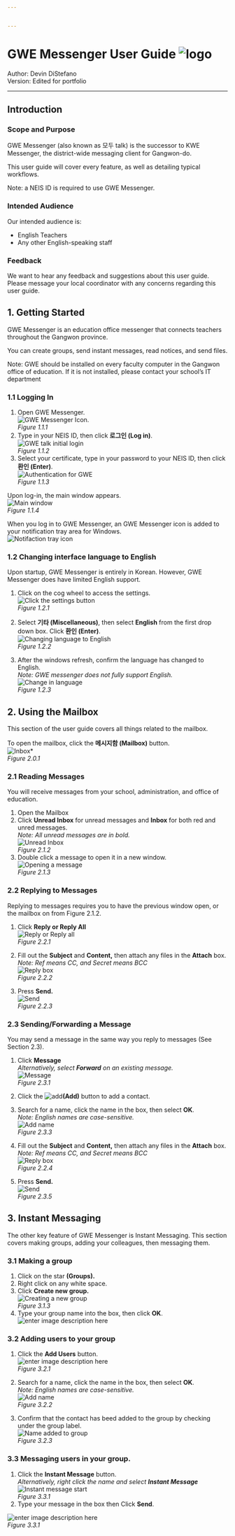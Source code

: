 ```yaml
---


---
```


<h1 id="gwe-messenger-user-guide-">GWE Messenger User Guide <img src="https://i.imgur.com/mdsInxb.gif" alt="logo"></h1>
<p>Author: Devin DiStefano<br>
Version: Edited for portfolio</p>
<hr>
<h2 id="introduction">Introduction</h2>
<h3 id="scope-and-purpose">Scope and Purpose</h3>
<p>GWE Messenger (also known as 모두 talk) is the successor to KWE Messenger, the district-wide messaging client for Gangwon-do.</p>
<p>This user guide will cover every feature, as well as detailing typical workflows.</p>
<p>Note: a NEIS ID is required to use GWE Messenger.</p>
<h3 id="intended-audience">Intended Audience</h3>
<p>Our intended audience is:</p>
<ul>
<li>English Teachers</li>
<li>Any other English-speaking staff</li>
</ul>
<h3 id="feedback">Feedback</h3>
<p>We want to hear any feedback and suggestions about this user guide. Please message your local coordinator with any concerns regarding this user guide.</p>
<h2 id="getting-started">1. Getting Started</h2>
<p>GWE Messenger is an education office messenger that connects teachers throughout the Gangwon province.</p>
<p>You can create groups, send instant messages, read notices, and send files.</p>
<p>Note: GWE should be installed on every faculty computer in the Gangwon office of education. If it is not installed, please contact your school’s IT department</p>
<h3 id="logging-in">1.1 Logging In</h3>
<ol>
<li>Open GWE Messenger.<br>
<img src="https://i.imgur.com/A68bMl3.png" alt="GWE Messenger Icon">.<br>
<em>Figure <em>1.1.1</em></em></li>
<li>Type in your NEIS ID, then click <strong>로그인 (Log in)</strong>.<br>
<img src="https://i.imgur.com/NEHnl7g.png" alt="GWE talk initial login"><br>
<em>Figure 1.1.2</em></li>
<li>Select your certificate, type in your password to your NEIS ID, then click <strong>환인 (Enter)</strong>.<br>
<img src="https://i.imgur.com/wr1Brcx.png" alt="Authentication for GWE"><br>
<em>Figure 1.1.3</em></li>
</ol>
<p>Upon log-in, the main window appears.<br>
<img src="https://i.imgur.com/faNLia2.png" alt="Main window"><br>
<em>Figure 1.1.4</em></p>
<p>When you log in to GWE Messenger, an GWE Messenger icon is added to your notification tray area for Windows.<br>
<img src="https://i.imgur.com/vcgWoMs.png" alt="Notifaction tray icon"></p>
<h3 id="changing-interface-language-to-english">1.2 Changing interface language to English</h3>
<p>Upon startup, GWE Messenger is entirely in Korean. However, GWE Messenger does have limited English support.</p>
<ol>
<li>
<p>Click on the cog wheel to access the settings.<br>
<img src="https://i.imgur.com/dUzlOoT.png" alt="Click the settings button"><br>
<em>Figure 1.2.1</em></p>
</li>
<li>
<p>Select <strong>기타 (Miscellaneous)</strong>, then select <strong>English</strong> from the first drop down box. Click <strong>환인 (Enter)</strong>.<br>
<img src="https://i.imgur.com/NUYnGUD.png" alt="Changing language to English"><br>
<em>Figure 1.2.2</em></p>
</li>
<li>
<p>After the windows refresh, confirm the language has changed to English.<br>
<em>Note: GWE messenger does not fully support English.</em><br>
<img src="https://i.imgur.com/jar5dAt.png" alt="Change in language"><br>
<em>Figure 1.2.3</em></p>
</li>
</ol>
<h2 id="using-the-mailbox">2. Using the Mailbox</h2>
<p>This section of the user guide covers all things related to the mailbox.</p>
<p>To open the mailbox, click the <strong>메시지함 (Mailbox)</strong> button.<br>
<img src="https://i.imgur.com/EI99w3t.png" alt="Inbox">*<br>
<em>Figure 2.0.1</em></p>
<h3 id="reading-messages">2.1 Reading Messages</h3>
<p>You will receive messages from your school, administration, and office of education.</p>
<ol>
<li>Open the Mailbox</li>
<li>Click <strong>Unread Inbox</strong> for unread messages and <strong>Inbox</strong> for both red and unred messages.<br>
<em>Note: All unread messages are in bold.</em><br>
<img src="https://i.imgur.com/dn9TjPn.png" alt="Unread Inbox"><br>
<em>Figure 2.1.2</em></li>
<li>Double click a message to open it in a new window.<br>
<img src="https://i.imgur.com/ai2t8s6.png" alt="Opening a message"><br>
<em>Figure 2.1.3</em></li>
</ol>
<h3 id="replying-to-messages">2.2 Replying to Messages</h3>
<p>Replying to messages requires you to have the previous window open, or the mailbox on from Figure 2.1.2.</p>
<ol>
<li>
<p>Click <strong>Reply or Reply All</strong><br>
<img src="https://i.imgur.com/nS91F4p.png" alt="Reply or Reply all"><br>
<em>Figure 2.2.1</em></p>
</li>
<li>
<p>Fill out the <strong>Subject</strong> and <strong>Content,</strong> then attach any files in the <strong>Attach</strong> box.<br>
<em>Note: Ref means CC, and Secret means BCC</em><br>
<img src="https://i.imgur.com/Dgr6x3j.png" alt="Reply box"><br>
<em>Figure 2.2.2</em></p>
</li>
<li>
<p>Press <strong>Send.</strong><br>
<img src="https://i.imgur.com/5PsOE5r.png" alt="Send"><br>
<em>Figure 2.2.3</em></p>
</li>
</ol>
<h3 id="sendingforwarding-a-message">2.3 Sending/Forwarding a Message</h3>
<p>You may send a message in the same way you reply to messages (See Section 2.3).</p>
<ol>
<li>
<p>Click <strong>Message</strong><br>
<em>Alternatively, select <strong>Forward</strong> on an existing message.</em><br>
<img src="https://i.imgur.com/ohuPevg.png" alt="Message"><br>
<em>Figure 2.3.1</em></p>
</li>
<li>
<p>Click the <img src="https://i.imgur.com/cMv3IYr.png" alt="add"><strong>(Add)</strong> button to add a contact.</p>
</li>
<li>
<p>Search for a name, click the name in the box, then select <strong>OK</strong>.<br>
<em>Note: English names are case-sensitive.</em><br>
<img src="https://i.imgur.com/MiH6J2H.png" alt="Add name"><br>
<em>Figure 2.3.3</em></p>
</li>
<li>
<p>Fill out the <strong>Subject</strong> and <strong>Content,</strong> then attach any files in the <strong>Attach</strong> box.<br>
<em>Note: Ref means CC, and Secret means BCC</em><br>
<img src="https://i.imgur.com/Dgr6x3j.png" alt="Reply box"><br>
<em>Figure 2.2.4</em></p>
</li>
<li>
<p>Press <strong>Send.</strong><br>
<img src="https://i.imgur.com/5PsOE5r.png" alt="Send"><br>
<em>Figure 2.3.5</em></p>
</li>
</ol>
<h2 id="instant-messaging">3. Instant Messaging</h2>
<p>The other key feature of GWE Messenger is Instant Messaging. This section covers making groups, adding your colleagues, then messaging them.</p>
<h3 id="making-a-group">3.1 Making a group</h3>
<ol>
<li>Click on the star <strong>(Groups).</strong></li>
<li>Right click on any white space.</li>
<li>Click <strong>Create new group.</strong><br>
<img src="https://i.imgur.com/HYri8Ms.png" alt="Creating a new group"><br>
<em>Figure 3.1.3</em></li>
<li>Type your group name into the box, then click <strong>OK</strong>.<br>
<img src="https://i.imgur.com/Se1q3NZ.png" alt="enter image description here"></li>
</ol>
<h3 id="adding-users-to-your-group">3.2 Adding users to your group</h3>
<ol>
<li>
<p>Click the <strong>Add Users</strong> button.<br>
<img src="https://i.imgur.com/SaRwGrw.png" alt="enter image description here"><br>
<em>Figure 3.2.1</em></p>
</li>
<li>
<p>Search for a name, click the name in the box, then select <strong>OK</strong>.<br>
<em>Note: English names are case-sensitive.</em><br>
<img src="https://i.imgur.com/MiH6J2H.png" alt="Add name"><br>
<em>Figure 3.2.2</em></p>
</li>
<li>
<p>Confirm that the contact has beed added to the group by checking under the group label.<br>
<img src="https://i.imgur.com/D2RVtgv.png" alt="Name added to group"><br>
<em>Figure 3.2.3</em></p>
</li>
</ol>
<h3 id="messaging-users-in-your-group.">3.3 Messaging users in your group.</h3>
<ol>
<li>Click the <strong>Instant Message</strong> button.<br>
<em>Alternatively, right click the name and select <strong>Instant Message</strong></em><br>
<img src="https://i.imgur.com/wsmQMLo.png" alt="Instant message start"><br>
<em>Figure 3.3.1</em></li>
<li>Type your message in the box then Click <strong>Send</strong>.</li>
</ol>
<p><img src="https://i.imgur.com/buNZCVv.png" alt="enter image description here"><br>
<em>Figure 3.3.1</em></p>

